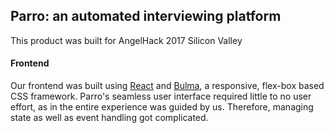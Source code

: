 ## Parro: an automated interviewing platform
This product was built for AngelHack 2017 Silicon Valley

#### Frontend
Our frontend was built using [React](https://facebook.github.io/react/) and [Bulma](http://bulma.io/), a responsive, flex-box based CSS framework. Parro's seamless user interface required little to no user effort, as in the entire experience was guided by us. Therefore, managing state as well as event handling got complicated.  

